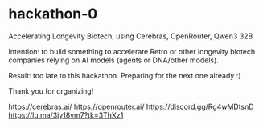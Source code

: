 # hackathon-0
Accelerating Longevity Biotech, using Cerebras, OpenRouter, Qwen3 32B

Intention: to build something to accelerate Retro or other longevity biotech companies relying on AI models (agents or DNA/other models).

Result: too late to this hackathon. Preparing for the next one already :)

Thank you for organizing!

https://cerebras.ai/
https://openrouter.ai/
https://discord.gg/Rg4wMDtsnD
https://lu.ma/3iy18vm7?tk=3ThXz1
